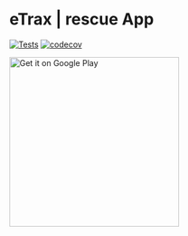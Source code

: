 # eTrax | rescue App

[![Tests](https://github.com/yozoon/etrax-rescue-app/workflows/Tests/badge.svg)](https://github.com/yozoon/etrax-rescue-app/actions)
[![codecov](https://codecov.io/gh/yozoon/etrax-rescue-app/branch/main/graph/badge.svg?token=2MU8A9DNBQ)](https://codecov.io/gh/yozoon/etrax-rescue-app)

<a href='https://play.google.com/store/apps/details?id=at.etrax.etrax_rescue_app&pcampaignid=pcampaignidMKT-Other-global-all-co-prtnr-py-PartBadge-Mar2515-1'><img width=300 alt='Get it on Google Play' src='https://play.google.com/intl/en_us/badges/static/images/badges/en_badge_web_generic.png'/></a>